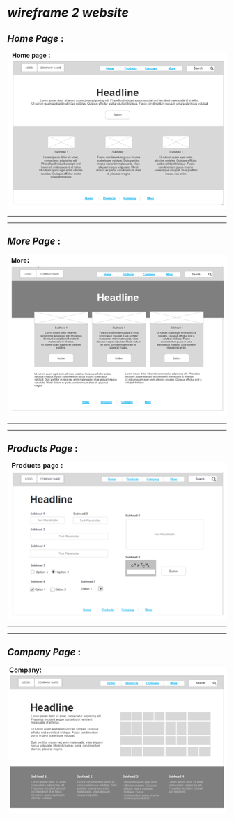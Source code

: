 # ***wireframe 2 website***

## *Home Page* :
![Home Page](Images/Home.png)
***
***
## *More Page* :
![Home Page](Images/More.png)
***
***
## *Products Page* :
![Home Page](Images/Products.png)
***
***
## *Company Page* :
![Home Page](Images/Company.png)